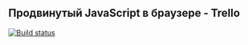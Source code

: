 ## Продвинутый JavaScript в браузере - Trello

[![Build status](https://ci.appveyor.com/api/projects/status/u0xl7m3gvy5578uc/branch/master?svg=true)](https://ci.appveyor.com/project/NazarovAn/ahj-hw-6-1-trello/branch/master)
